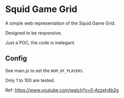 # Squid Game Grid

A simple web representation of the Squid Game Grid.

Designed to be responsive.

Just a POC, the code is inelegant.

## Config

See main.js to set the `NUM_OF_PLAYERS`.

Only 1 to 100 are tested.

Ref: <https://www.youtube.com/watch?v=0-Azzeh4b2g>
